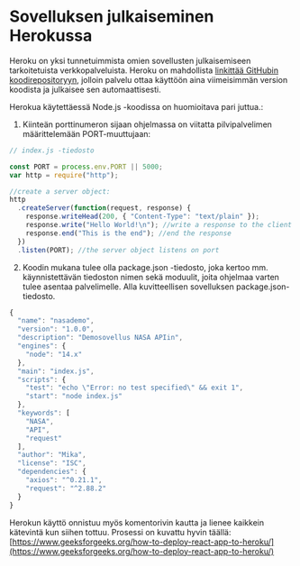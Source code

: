 # Sovelluksen julkaiseminen Herokussa

Heroku on yksi tunnetuimmista omien sovellusten julkaisemiseen tarkoitetuista verkkopalveluista. Heroku on mahdollista [linkittää GitHubin koodirepositoryyn](https://youtu.be/55wxYOyml5Q), jolloin palvelu ottaa käyttöön aina viimeisimmän version koodista ja julkaisee sen automaattisesti.

Herokua käytettäessä Node.js -koodissa on huomioitava pari juttua.:

1. Kiinteän porttinumeron sijaan ohjelmassa on viitatta pilvipalvelimen määrittelemään PORT-muuttujaan:

```javascript
// index.js -tiedosto

const PORT = process.env.PORT || 5000;
var http = require("http");

//create a server object:
http
  .createServer(function(request, response) {
    response.writeHead(200, { "Content-Type": "text/plain" });
    response.write("Hello World!\n"); //write a response to the client
    response.end("This is the end"); //end the response
  })
  .listen(PORT); //the server object listens on port 
```

2. Koodin mukana tulee olla package.json -tiedosto, joka kertoo mm. käynnistettävän tiedoston nimen sekä moduulit, joita ohjelmaa varten tulee asentaa palvelimelle. Alla kuvitteellisen sovelluksen package.json-tiedosto.

```javascript
{
  "name": "nasademo",
  "version": "1.0.0",
  "description": "Demosovellus NASA APIin",
  "engines": {
    "node": "14.x"
  },
  "main": "index.js",
  "scripts": {
    "test": "echo \"Error: no test specified\" && exit 1",
    "start": "node index.js"
  },
  "keywords": [
    "NASA",
    "API",
    "request"
  ],
  "author": "Mika",
  "license": "ISC",
  "dependencies": {
    "axios": "^0.21.1",
    "request": "^2.88.2"
  }
}
```



Herokun käyttö onnistuu myös komentorivin kautta ja lienee kaikkein kätevintä kun siihen tottuu. Prosessi on kuvattu hyvin täällä:   
 [https://www.geeksforgeeks.org/how-to-deploy-react-app-to-heroku/](https://www.geeksforgeeks.org/how-to-deploy-react-app-to-heroku/)

